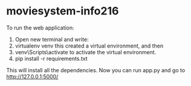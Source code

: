 # moviesystem-info216

To run the web application:

1. Open new terminal and write:
2. virtualenv venv
this created a virtual environment, and then 
3. venv\Scripts\activate
to activate the virtual environment. 
4. pip install -r requirements.txt

This will install all the dependencies. Now you can run app.py and go to http://127.0.0.1:5000/





